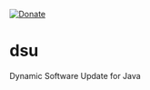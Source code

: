 [![Donate](https://img.shields.io/badge/Donate-PayPal-green.svg)](hiebra@hotmail.com)
# dsu
Dynamic Software Update for Java
